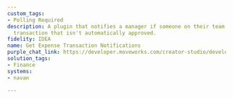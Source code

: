 ```yaml
---
custom_tags:
- Polling Required
description: A plugin that notifies a manager if someone on their team submitted a
  transaction that isn't automatically approved.
fidelity: IDEA
name: Get Expense Transaction Notifications
purple_chat_link: https://developer.moveworks.com/creator-studio/developer-tools/purple-chat?purple_chat_v1=%7B%22messages%22%3A%5B%7B%22from%22%3A%22ANNOTATION%22%2C%22text%22%3A%22Trigger%3A+Manager+receives+a+notification+when+a+team+member%27s+transaction+requires+approval.%22%7D%2C%7B%22from%22%3A%22ANNOTATION%22%2C%22text%22%3A%22Action%3A+Manager+can+approve%2Freject+the+pending+transaction+directly+through+chat.%22%7D%2C%7B%22from%22%3A%22BOT%22%2C%22text%22%3A%22%3Cp%3E%F0%9F%94%94+Notification%3A+A+transaction+submitted+by+Jane+Doe+requires+your+approval.%3Cbr%3E%3C%2Fp%3E%22%2C%22cards%22%3A%5B%7B%22title%22%3A%22%3Cp%3ETransaction+Details%3Cbr%3E%3C%2Fp%3E%22%2C%22text%22%3A%22%3Cp%3E%3Cb%3EEmployee%3A+%3C%2Fb%3EJane+Doe%3Cbr%3E%3Cb%3ETransaction+Type%3A+%3C%2Fb%3EExpense+Report%3Cbr%3E%3Cb%3EAmount%3A+%3C%2Fb%3E%24150%3Cbr%3E%3Cb%3EDate%3A+%3C%2Fb%3E2023-04-15%3Cbr%3E%3Cb%3ECategory%3A+%3C%2Fb%3ETravel+-+Lodging%3Cbr%3E%3C%2Fp%3E%22%2C%22buttons%22%3A%5B%7B%22style%22%3A%22PRIMARY%22%2C%22text%22%3A%22Approve%22%7D%2C%7B%22text%22%3A%22Reject%22%7D%5D%7D%5D%7D%5D%2C%22settings%22%3A%7B%22colorStyle%22%3A%22LIGHT%22%2C%22startTime%22%3A%2211%3A43%2BAM%22%2C%22defaultPerson%22%3A%22GWEN%22%2C%22editable%22%3Atrue%2C%22botName%22%3A%22%22%2C%22botImageUrl%22%3A%22%22%7D%7D
solution_tags:
- Finance
systems:
- navan

---
```


